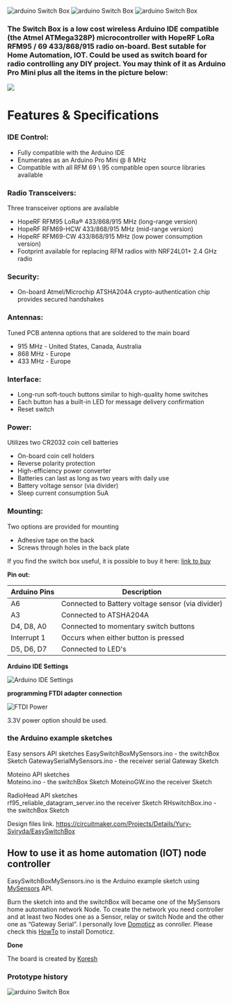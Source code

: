 ![arduino Switch Box](https://github.com/EasySensors/switchBox/blob/master/pics/easySwitchBox2_cr.jpg?raw=true)
![arduino Switch Box](https://github.com/EasySensors/switchBox/blob/master/pics/easySwitchBox3.jpg?raw=true)
![arduino Switch Box](https://github.com/EasySensors/switchBox/blob/master/pics/easySwitchBox4.jpg?raw=true)

### The Switch Box  is a low cost wireless Arduino IDE compatible (the Atmel ATMega328P) microcontroller with HopeRF LoRa RFM95 / 69 433/868/915 radio on-board. Best sutable for Home Automation, IOT. Could be used as switch board for radio controlling any DIY project. You may think of it as Arduino Pro Mini plus all the items in the picture below:

![](https://github.com/EasySensors/switchBox/blob/master/pics/replace2.jpg?raw=true)

# Features & Specifications
### IDE Control: 
- Fully compatible with the Arduino IDE
- Enumerates as an Arduino Pro Mini @ 8 MHz
- Compatible with all RFM 69 \ 95 compatible open source libraries available
### Radio Transceivers:  
Three transceiver options are available
- HopeRF RFM95 LoRa® 433/868/915 MHz (long-range version)
- HopeRF RFM69-HCW 433/868/915 MHz (mid-range version)
- HopeRF RFM69-CW 433/868/915 MHz (low power consumption version)
- Footprint available for replacing  RFM radios with NRF24L01+ 2.4 GHz radio
### Security: 
- On-board Atmel/Microchip ATSHA204A crypto-authentication chip provides secured handshakes
### Antennas: 
Tuned PCB antenna options that are soldered to the main board
- 915 MHz - United States, Canada, Australia
- 868 MHz - Europe
- 433 MHz - Europe
### Interface: 
- Long-run soft-touch buttons similar to high-quality home switches
- Each button has a built-in LED for message delivery confirmation
- Reset switch
### Power: 
Utilizes two CR2032 coin cell batteries
- On-board coin cell holders
- Reverse polarity protection
- High-efficiency power converter
- Batteries can last as long as two years with daily use
- Battery voltage sensor (via divider)
- Sleep current consumption 5uA
### Mounting: 
Two options are provided for mounting
- Adhesive tape on the back
- Screws through holes in the back plate


 
If you find the switch box useful, it is possible to buy it here: [link to buy](https://www.crowdsupply.com/easysensors/easyswitchbox)

**Pin out:** 

Arduino Pins|	Description
------------|--------------
A6 |	Connected to Battery voltage sensor (via divider)
A3 |	Connected to  ATSHA204A
D4, D8, A0 | Connected to momentary switch buttons
Interrupt 1 | Occurs when either button is pressed
D5, D6, D7 | Connected to LED's



**Arduino IDE Settings**

![Arduino IDE Settings](https://github.com/EasySensors/ButtonSizeNode/blob/master/pics/IDEsettings.jpg?raw=true)




**programming FTDI adapter connection**

![FTDI Power](https://github.com/EasySensors/SwitchNode/blob/master/pics/FTDIvcc3.jpg?raw=true)


3.3V power option should be used.

### the Arduino example sketches

Easy sensors API sketches
EasySwitchBoxMySensors.ino  - the switchBox Sketch
GatewaySerialMySensors.ino - the receiver serial Gateway Sketch

Moteino API sketches  
Moteino.ino  - the switchBox Sketch
MoteinoGW.ino  the receiver Sketch

RadioHead API sketches  
rf95_reliable_datagram_server.ino  the receiver Sketch
RHswitchBox.ino  - the switchBox Sketch

Design files link.
https://circuitmaker.com/Projects/Details/Yury-Sviryda/EasySwitchBox


How to use it as home automation (IOT) node controller
------------------------------------------------------

EasySwitchBoxMySensors.ino is the Arduino example sketch using [MySensors](https://www.mysensors.org/) API. 

Burn the sketch into and the switchBox will became  one of the MySensors home automation network Node. 
To create the network you need controller and at least two Nodes one as a Sensor, relay or switch Node and the other one as 
“Gateway Serial”. I personally love [Domoticz](https://domoticz.com/) as conroller. Please check this [HowTo](https://github.com/EasySensors/ButtonSizeNode/blob/master/DomoticzInstallMySensors.md) to install Domoticz.

**Done**

The board is created by  [Koresh](https://www.openhardware.io/user/143/projects/Koresh)



### Prototype history

![arduino Switch Box](https://github.com/EasySensors/switchBox/blob/master/pics/easySwitchBox6.jpg?raw=true)


